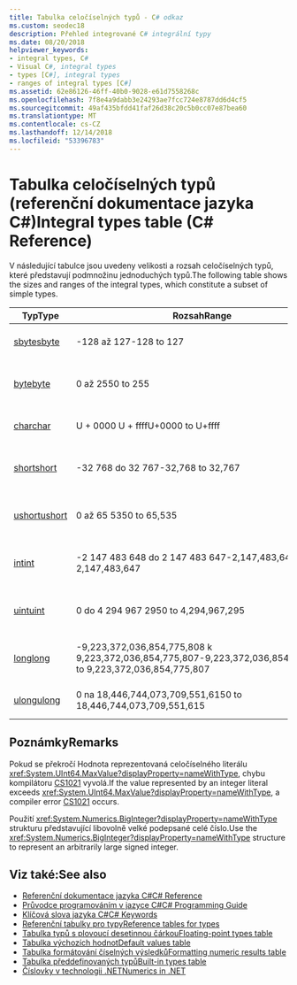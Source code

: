 ```yaml
---
title: Tabulka celočíselných typů - C# odkaz
ms.custom: seodec18
description: Přehled integrované C# integrální typy
ms.date: 08/20/2018
helpviewer_keywords:
- integral types, C#
- Visual C#, integral types
- types [C#], integral types
- ranges of integral types [C#]
ms.assetid: 62e86126-46ff-40b0-9028-e61d7558268c
ms.openlocfilehash: 7f8e4a9dabb3e24293ae7fcc724e8787dd6d4cf5
ms.sourcegitcommit: 49af435bfdd41faf26d38c20c5b0cc07e87bea60
ms.translationtype: MT
ms.contentlocale: cs-CZ
ms.lasthandoff: 12/14/2018
ms.locfileid: "53396783"
---
```

# <a name="integral-types-table-c-reference"></a><span data-ttu-id="1f205-103">Tabulka celočíselných typů (referenční dokumentace jazyka C#)</span><span class="sxs-lookup"><span data-stu-id="1f205-103">Integral types table (C# Reference)</span></span>

<span data-ttu-id="1f205-104">V následující tabulce jsou uvedeny velikosti a rozsah celočíselných typů, které představují podmnožinu jednoduchých typů.</span><span class="sxs-lookup"><span data-stu-id="1f205-104">The following table shows the sizes and ranges of the integral types, which constitute a subset of simple types.</span></span>  
  
|<span data-ttu-id="1f205-105">Typ</span><span class="sxs-lookup"><span data-stu-id="1f205-105">Type</span></span>|<span data-ttu-id="1f205-106">Rozsah</span><span class="sxs-lookup"><span data-stu-id="1f205-106">Range</span></span>|<span data-ttu-id="1f205-107">Velikost</span><span class="sxs-lookup"><span data-stu-id="1f205-107">Size</span></span>|  
|----------|-----------|----------|  
|[<span data-ttu-id="1f205-108">sbyte</span><span class="sxs-lookup"><span data-stu-id="1f205-108">sbyte</span></span>](sbyte.md)|<span data-ttu-id="1f205-109">-128 až 127</span><span class="sxs-lookup"><span data-stu-id="1f205-109">-128 to 127</span></span>|<span data-ttu-id="1f205-110">8bitové celé číslo se znaménkem</span><span class="sxs-lookup"><span data-stu-id="1f205-110">Signed 8-bit integer</span></span>|  
|[<span data-ttu-id="1f205-111">byte</span><span class="sxs-lookup"><span data-stu-id="1f205-111">byte</span></span>](byte.md)|<span data-ttu-id="1f205-112">0 až 255</span><span class="sxs-lookup"><span data-stu-id="1f205-112">0 to 255</span></span>|<span data-ttu-id="1f205-113">Celé číslo bez znaménka 8 bitů</span><span class="sxs-lookup"><span data-stu-id="1f205-113">Unsigned 8-bit integer</span></span>|  
|[<span data-ttu-id="1f205-114">char</span><span class="sxs-lookup"><span data-stu-id="1f205-114">char</span></span>](char.md)|<span data-ttu-id="1f205-115">U + 0000 U + ffff</span><span class="sxs-lookup"><span data-stu-id="1f205-115">U+0000 to U+ffff</span></span>|<span data-ttu-id="1f205-116">16bitový znak Unicode</span><span class="sxs-lookup"><span data-stu-id="1f205-116">Unicode 16-bit character</span></span>|  
|[<span data-ttu-id="1f205-117">short</span><span class="sxs-lookup"><span data-stu-id="1f205-117">short</span></span>](short.md)|<span data-ttu-id="1f205-118">-32 768 do 32 767</span><span class="sxs-lookup"><span data-stu-id="1f205-118">-32,768 to 32,767</span></span>|<span data-ttu-id="1f205-119">16bitové celé číslo se znaménkem</span><span class="sxs-lookup"><span data-stu-id="1f205-119">Signed 16-bit integer</span></span>|  
|[<span data-ttu-id="1f205-120">ushort</span><span class="sxs-lookup"><span data-stu-id="1f205-120">ushort</span></span>](ushort.md)|<span data-ttu-id="1f205-121">0 až 65 535</span><span class="sxs-lookup"><span data-stu-id="1f205-121">0 to 65,535</span></span>|<span data-ttu-id="1f205-122">Celé číslo bez znaménka 16 bitů</span><span class="sxs-lookup"><span data-stu-id="1f205-122">Unsigned 16-bit integer</span></span>|  
|[<span data-ttu-id="1f205-123">int</span><span class="sxs-lookup"><span data-stu-id="1f205-123">int</span></span>](int.md)|<span data-ttu-id="1f205-124">-2 147 483 648 do 2 147 483 647</span><span class="sxs-lookup"><span data-stu-id="1f205-124">-2,147,483,648 to 2,147,483,647</span></span>|<span data-ttu-id="1f205-125">32bitové celé číslo se znaménkem</span><span class="sxs-lookup"><span data-stu-id="1f205-125">Signed 32-bit integer</span></span>|  
|[<span data-ttu-id="1f205-126">uint</span><span class="sxs-lookup"><span data-stu-id="1f205-126">uint</span></span>](uint.md)|<span data-ttu-id="1f205-127">0 do 4 294 967 295</span><span class="sxs-lookup"><span data-stu-id="1f205-127">0 to 4,294,967,295</span></span>|<span data-ttu-id="1f205-128">Nepodepsané 32bitové celé číslo</span><span class="sxs-lookup"><span data-stu-id="1f205-128">Unsigned 32-bit integer</span></span>|  
|[<span data-ttu-id="1f205-129">long</span><span class="sxs-lookup"><span data-stu-id="1f205-129">long</span></span>](long.md)|<span data-ttu-id="1f205-130">-9,223,372,036,854,775,808 k 9,223,372,036,854,775,807</span><span class="sxs-lookup"><span data-stu-id="1f205-130">-9,223,372,036,854,775,808 to 9,223,372,036,854,775,807</span></span>|<span data-ttu-id="1f205-131">64bitové celé číslo se znaménkem</span><span class="sxs-lookup"><span data-stu-id="1f205-131">Signed 64-bit integer</span></span>|  
|[<span data-ttu-id="1f205-132">ulong</span><span class="sxs-lookup"><span data-stu-id="1f205-132">ulong</span></span>](ulong.md)|<span data-ttu-id="1f205-133">0 na 18,446,744,073,709,551,615</span><span class="sxs-lookup"><span data-stu-id="1f205-133">0 to 18,446,744,073,709,551,615</span></span>|<span data-ttu-id="1f205-134">64-bit znaménka.</span><span class="sxs-lookup"><span data-stu-id="1f205-134">Unsigned 64-bit integer</span></span>|  

## <a name="remarks"></a><span data-ttu-id="1f205-135">Poznámky</span><span class="sxs-lookup"><span data-stu-id="1f205-135">Remarks</span></span>
  
<span data-ttu-id="1f205-136">Pokud se překročí Hodnota reprezentovaná celočíselného literálu <xref:System.UInt64.MaxValue?displayProperty=nameWithType>, chybu kompilátoru [CS1021](../../misc/cs1021.md) vyvolá.</span><span class="sxs-lookup"><span data-stu-id="1f205-136">If the value represented by an integer literal exceeds <xref:System.UInt64.MaxValue?displayProperty=nameWithType>, a compiler error [CS1021](../../misc/cs1021.md) occurs.</span></span>

<span data-ttu-id="1f205-137">Použití <xref:System.Numerics.BigInteger?displayProperty=nameWithType> strukturu představující libovolně velké podepsané celé číslo.</span><span class="sxs-lookup"><span data-stu-id="1f205-137">Use the <xref:System.Numerics.BigInteger?displayProperty=nameWithType> structure to represent an arbitrarily large signed integer.</span></span>
  
## <a name="see-also"></a><span data-ttu-id="1f205-138">Viz také:</span><span class="sxs-lookup"><span data-stu-id="1f205-138">See also</span></span>

- [<span data-ttu-id="1f205-139">Referenční dokumentace jazyka C#</span><span class="sxs-lookup"><span data-stu-id="1f205-139">C# Reference</span></span>](../index.md)
- [<span data-ttu-id="1f205-140">Průvodce programováním v jazyce C#</span><span class="sxs-lookup"><span data-stu-id="1f205-140">C# Programming Guide</span></span>](../../programming-guide/index.md)
- [<span data-ttu-id="1f205-141">Klíčová slova jazyka C#</span><span class="sxs-lookup"><span data-stu-id="1f205-141">C# Keywords</span></span>](index.md)
- [<span data-ttu-id="1f205-142">Referenční tabulky pro typy</span><span class="sxs-lookup"><span data-stu-id="1f205-142">Reference tables for types</span></span>](reference-tables-for-types.md)
- [<span data-ttu-id="1f205-143">Tabulka typů s plovoucí desetinnou čárkou</span><span class="sxs-lookup"><span data-stu-id="1f205-143">Floating-point types table</span></span>](floating-point-types-table.md)
- [<span data-ttu-id="1f205-144">Tabulka výchozích hodnot</span><span class="sxs-lookup"><span data-stu-id="1f205-144">Default values table</span></span>](default-values-table.md)
- [<span data-ttu-id="1f205-145">Tabulka formátování číselných výsledků</span><span class="sxs-lookup"><span data-stu-id="1f205-145">Formatting numeric results table</span></span>](formatting-numeric-results-table.md)
- [<span data-ttu-id="1f205-146">Tabulka předdefinovaných typů</span><span class="sxs-lookup"><span data-stu-id="1f205-146">Built-in types table</span></span>](built-in-types-table.md)
- [<span data-ttu-id="1f205-147">Číslovky v technologii .NET</span><span class="sxs-lookup"><span data-stu-id="1f205-147">Numerics in .NET</span></span>](../../../standard/numerics.md)
